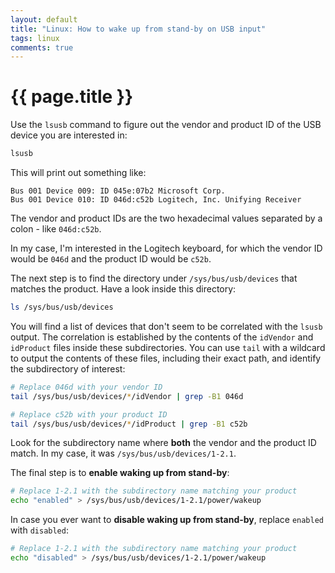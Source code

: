 ```yaml
---
layout: default
title: "Linux: How to wake up from stand-by on USB input"
tags: linux
comments: true
---
```


# {{ page.title }}

Use the `lsusb` command to figure out the vendor and product ID of the USB device you are interested in:

```sh
lsusb
```

This will print out something like:

```
Bus 001 Device 009: ID 045e:07b2 Microsoft Corp.
Bus 001 Device 010: ID 046d:c52b Logitech, Inc. Unifying Receiver
```

The vendor and product IDs are the two hexadecimal values separated by a colon - like `046d:c52b`.

In my case, I'm interested in the Logitech keyboard, for which the vendor ID would be `046d` and the product ID would be `c52b`.

The next step is to find the directory under `/sys/bus/usb/devices` that matches the product. Have a look inside this directory:

```sh
ls /sys/bus/usb/devices
```

You will find a list of devices that don't seem to be correlated with the `lsusb` output. The correlation is established by the contents of the `idVendor` and `idProduct` files inside these subdirectories. You can use `tail` with a wildcard to output the contents of these files, including their exact path, and identify the subdirectory of interest:

```sh
# Replace 046d with your vendor ID
tail /sys/bus/usb/devices/*/idVendor | grep -B1 046d

# Replace c52b with your product ID
tail /sys/bus/usb/devices/*/idProduct | grep -B1 c52b
```

Look for the subdirectory name where **both** the vendor and the product ID match. In my case, it was `/sys/bus/usb/devices/1-2.1`.

The final step is to **enable waking up from stand-by**:

```sh
# Replace 1-2.1 with the subdirectory name matching your product
echo "enabled" > /sys/bus/usb/devices/1-2.1/power/wakeup
```

In case you ever want to **disable waking up from stand-by**, replace `enabled` with `disabled`:

```sh
# Replace 1-2.1 with the subdirectory name matching your product
echo "disabled" > /sys/bus/usb/devices/1-2.1/power/wakeup
```
